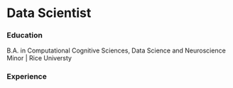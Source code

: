 # Data Scientist

### Education
B.A. in Computational Cognitive Sciences, Data Science and Neuroscience Minor | Rice Universty

### Experience
